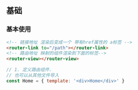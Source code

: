 ## 基础

### 基本使用

```html
<!-- 链接地址 渲染后变成一个 带有href属性的 a标签 -->
<router-link to="/path"></router-link>
<!-- 路由地址 映射的组件渲染到下面的标签-->
<router-view></router-view>
```

```js
// 1. 定义路由组件.
// 也可以从其他文件导入
const Home = { template: '<div>Home</div>' }

```


